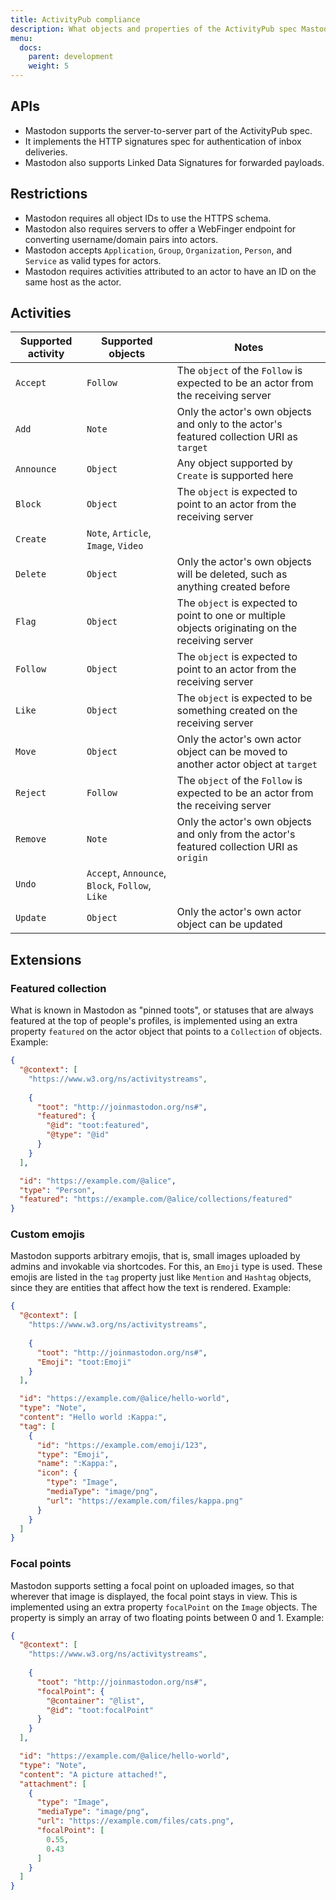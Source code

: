 ```yaml
---
title: ActivityPub compliance
description: What objects and properties of the ActivityPub spec Mastodon supports
menu:
  docs:
    parent: development
    weight: 5
---
```


## APIs

- Mastodon supports the server-to-server part of the ActivityPub spec.
- It implements the HTTP signatures spec for authentication of inbox deliveries.
- Mastodon also supports Linked Data Signatures for forwarded payloads.

## Restrictions

- Mastodon requires all object IDs to use the HTTPS schema.
- Mastodon also requires servers to offer a WebFinger endpoint for converting username/domain pairs into actors.
- Mastodon accepts `Application`, `Group`, `Organization`, `Person`, and `Service` as valid types for actors.
- Mastodon requires activities attributed to an actor to have an ID on the same host as the actor.

## Activities

|Supported activity|Supported objects|Notes|
|------------------|-----------------|-----|
|`Accept`|`Follow`|The `object` of the `Follow` is expected to be an actor from the receiving server|
|`Add`|`Note`|Only the actor's own objects and only to the actor's featured collection URI as `target`|
|`Announce`|`Object`|Any object supported by `Create` is supported here|
|`Block`|`Object`|The `object` is expected to point to an actor from the receiving server|
|`Create`|`Note`, `Article`, `Image`, `Video`||
|`Delete`|`Object`|Only the actor's own objects will be deleted, such as anything created before
|`Flag`|`Object`|The `object` is expected to point to one or multiple objects originating on the receiving server|
|`Follow`|`Object`|The `object` is expected to point to an actor from the receiving server|
|`Like`|`Object`|The `object` is expected to be something created on the receiving server|
|`Move`|`Object`|Only the actor's own actor object can be moved to another actor object at `target`|
|`Reject`|`Follow`|The `object` of the `Follow` is expected to be an actor from the receiving server|
|`Remove`|`Note`|Only the actor's own objects and only from the actor's featured collection URI as `origin`|
|`Undo`|`Accept`, `Announce`, `Block`, `Follow`, `Like`||
|`Update`|`Object`|Only the actor's own actor object can be updated|

## Extensions
### Featured collection

What is known in Mastodon as "pinned toots", or statuses that are always featured at the top of people's profiles, is implemented using an extra property `featured` on the actor object that points to a `Collection` of objects. Example:

```json
{
  "@context": [
    "https://www.w3.org/ns/activitystreams",
        
    {
      "toot": "http://joinmastodon.org/ns#",
      "featured": {
        "@id": "toot:featured",
        "@type": "@id"
      }
    }
  ],

  "id": "https://example.com/@alice",
  "type": "Person",
  "featured": "https://example.com/@alice/collections/featured"
}
```

### Custom emojis

Mastodon supports arbitrary emojis, that is, small images uploaded by admins and invokable via shortcodes. For this, an `Emoji` type is used. These emojis are listed in the `tag` property just like `Mention` and `Hashtag` objects, since they are entities that affect how the text is rendered. Example:

```json
{
  "@context": [
    "https://www.w3.org/ns/activitystreams",
        
    {
      "toot": "http://joinmastodon.org/ns#",
      "Emoji": "toot:Emoji"
    }
  ],

  "id": "https://example.com/@alice/hello-world",
  "type": "Note",
  "content": "Hello world :Kappa:",
  "tag": [
    {
      "id": "https://example.com/emoji/123",
      "type": "Emoji",
      "name": ":Kappa:",
      "icon": {
        "type": "Image",
        "mediaType": "image/png",
        "url": "https://example.com/files/kappa.png"
      }
    }
  ]
}
```

### Focal points

Mastodon supports setting a focal point on uploaded images, so that wherever that image is displayed, the focal point stays in view. This is implemented using an extra property `focalPoint` on the `Image` objects. The property is simply an array of two floating points between 0 and 1. Example:

```json
{
  "@context": [
    "https://www.w3.org/ns/activitystreams",
        
    {
      "toot": "http://joinmastodon.org/ns#",
      "focalPoint": {
        "@container": "@list",
        "@id": "toot:focalPoint"
      }
    }
  ],

  "id": "https://example.com/@alice/hello-world",
  "type": "Note",
  "content": "A picture attached!",
  "attachment": [
    {
      "type": "Image",
      "mediaType": "image/png",
      "url": "https://example.com/files/cats.png",
      "focalPoint": [
        0.55,
        0.43
      ]
    }
  ]
}
```